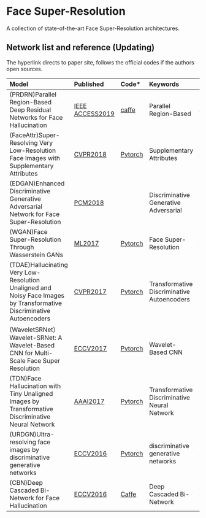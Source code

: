 # Face Super-Resolution
A collection of state-of-the-art Face Super-Resolution architectures.

## Network list and reference (Updating)
The hyperlink directs to paper site, follows the official codes if the authors open sources.

|Model |Published |Code* |Keywords|Person|
|:-----|:---------|:-----|:-------|:-----|
|(PRDRN)Parallel Region-Based Deep Residual Networks for Face Hallucination|[IEEE ACCESS2019](https://ieeexplore.ieee.org/document/8736811?tdsourcetag=s_pcqq_aiomsg)|[caffe](https://github.com/lutxyl/Super-Resolution/blob/master/Face%20Super-Resolution/PRDRN.rar)|Parallel Region-Based| Yuanzhi Wang|
|(FaceAttr)Super-Resolving Very Low-Resolution Face Images with Supplementary Attributes|[CVPR2018](https://basurafernando.github.io/papers/XinYuCVPR18.pdf?tdsourcetag=s_pcqq_aiomsg)|[Pytorch](https://github.com/XinYuANU/FaceAttr)| Supplementary Attributes| Yuanzhi Wang|
|(EDGAN)Enhanced Discriminative Generative Adversarial Network for Face Super-Resolution|[PCM2018](https://link.springer.com/chapter/10.1007/978-3-030-00767-6_41?tdsourcetag=s_pcqq_aiomsg)||Discriminative Generative Adversarial| Yuanzhi Wang|
|(WGAN)Face Super-Resolution Through Wasserstein GANs| [ML2017](https://arxiv.org/pdf/1705.02438.pdf)|[Pytorch](https://github.com/MandyZChen/srez)| Face Super-Resolution | Yuanzhi Wang|
|(TDAE)Hallucinating Very Low-Resolution Unaligned and Noisy Face Images by Transformative Discriminative Autoencoders| [CVPR2017](http://openaccess.thecvf.com/content_cvpr_2017/papers/Yu_Hallucinating_Very_Low-Resolution_CVPR_2017_paper.pdf)|[Pytorch](https://github.com/XinYuANU/TDAE)|Transformative Discriminative Autoencoders| Yuanzhi Wang|
|(WaveletSRNet）Wavelet-SRNet: A Wavelet-Based CNN for Multi-Scale Face Super Resolution| [ECCV2017](http://openaccess.thecvf.com/content_ICCV_2017/papers/Huang_Wavelet-SRNet_A_Wavelet-Based_ICCV_2017_paper.pdf)|[Pytorch](https://github.com/RemyEE/WaveletSRNet?tdsourcetag=s_pcqq_aiomsg)| Wavelet-Based CNN | Yuanzhi Wang|
|(TDN)Face Hallucination with Tiny Unaligned Images by Transformative Discriminative Neural Network| [AAAI2017](https://aaai.org/ocs/index.php/AAAI/AAAI17/paper/view/14340/14318?tdsourcetag=s_pcqq_aiomsg)|[Pytorch](https://github.com/XinYuANU/TDN)|Transformative Discriminative Neural Network | Yuanzhi Wang|
|(URDGN)Ultra-resolving face images by discriminative generative networks| [ECCV2016](http://www.porikli.com/mysite/pdfs/porikli%202016%20-%20Ultra%20resolving%20face%20images%20by%20discriminative%20generative%20networks.pdf)|[Pytorch](https://github.com/XinYuANU/URDGN?tdsourcetag=s_pcqq_aiomsg)| discriminative generative networks | Yuanzhi Wang|
|(CBN)Deep Cascaded Bi-Network for Face Hallucination | [ECCV2016](https://arxiv.org/pdf/1607.05046.pdf)|[Caffe](https://github.com/zhusz/ECCV16-CBN?tdsourcetag=s_pcqq_aiomsg)| Deep Cascaded Bi-Network | Yuanzhi Wang|
